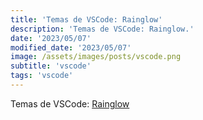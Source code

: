 ```yaml
---
title: 'Temas de VSCode: Rainglow'
description: 'Temas de VSCode: Rainglow.'
date: '2023/05/07'
modified_date: '2023/05/07'
image: /assets/images/posts/vscode.png
subtitle: 'vscode'
tags: 'vscode'
---
```


Temas de VSCode: [Rainglow](https://marketplace.visualstudio.com/items?itemName=daylerees.rainglow)
